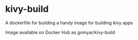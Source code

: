 # kivy-build
A dockerfile for building a handy image for building kivy apps

Image available on Docker Hub as gomyar/kivy-build


